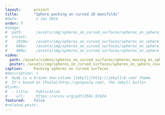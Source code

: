 ```yaml
---
layout:      project
title:       "Sphere packing on curved 2D manifolds"
#date:        2 Jan 2014
order: 7
#image:
#  path:      /assets/img/spheres_on_curved_surfaces/spheres_on_sphere_cover_image.png
#  srcset:
#    1920w:   /assets/img/spheres_on_curved_surfaces/spheres_on_sphere_cover_image.png
#    960w:    /assets/img/spheres_on_curved_surfaces/spheres_on_sphere_cover_image.png
#    480w:    /assets/img/spheres_on_curved_surfaces/spheres_on_sphere_cover_image.png
video:
  path: /assets/videos/spheres_on_curved_surfaces/spheres_moving_on_sphere.mp4
  poster: /assets/img/spheres_on_curved_surfaces/spheres_on_sphere_cover_image.png
caption:     Packing spheres on curved surfaces
#description: >
#  Hyde is a brazen two-column [Jekyll](http://jekyllrb.com) theme.
#  It's based on [Poole](http://getpoole.com), the Jekyll butler.
#links:
#  - title:   Publication
#    url:     https://arxiv.org/pdf/2501.02424
featured:    false
#related_posts: 
---
```

